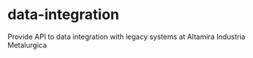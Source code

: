 data-integration
================

Provide API to data integration with legacy systems at Altamira Industria Metalurgica
